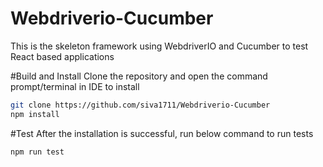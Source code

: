 # Webdriverio-Cucumber
This is the skeleton framework using WebdriverIO and Cucumber to test React based applications

#Build and Install
Clone the repository and open the command prompt/terminal in IDE to install
```bash
git clone https://github.com/siva1711/Webdriverio-Cucumber
npm install
```

#Test
After the installation is successful, run below command to run tests
```bash
npm run test
```
